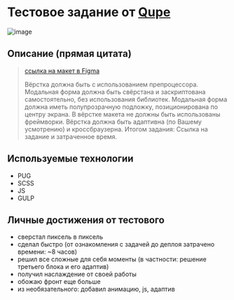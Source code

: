 # Тестовое задание от [Qupe](https://qupe.ru/) 

![image](https://github.com/Nigilen/qupe/assets/38656496/13bbb7f1-f8de-4068-a768-c049195cf0e0)


## Описание (прямая цитата)
> [ссылка на макет в Figma](https://www.figma.com/file/1p1wCs1y8E0dKvReLwYdKp/Test-task?node-id=0%3A1)
>
> Вёрстка должна быть с использованием препроцессора.
> Модальная форма должна быть свёрстана и заскриптована самостоятельно, без использования библиотек.
> Модальная форма должна иметь полупрозрачную подложку, позиционирована по центру экрана.
> В вёрстке макета не должны быть использованы фреймворки.
> Вёрстка должна быть адаптивна (по Вашему усмотрению) и кроссбраузерна.
>Итогом задания: Ссылка на задание и затраченное время.

## Используемые технологии
- PUG
- SCSS
- JS
- GULP

## Личные достижения от тестового
- сверстал пиксель в пиксель
- сделал быстро (от ознакомления с задачей до деплоя затрачено времени: ~8 часов)
- решил все сложные для себя моменты (в частности: решение третьего блока и его адаптив)
- получил наслаждение от своей работы
- обожаю фронт еще больше
- из необязательного: добавил анимацию, js, адаптив
